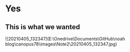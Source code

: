 # Yes



## This is what we wanted

![20210405_132347](E:\Onedrive\Documents\GitHub\noah blog\canopus78\images\Note2\20210405_132347.jpg)
